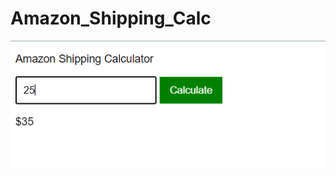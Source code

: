 # Amazon_Shipping_Calc
 <img src="./images/Screenshot 2024-09-18 124153.png" alt="Amazon_shipping_calc">
